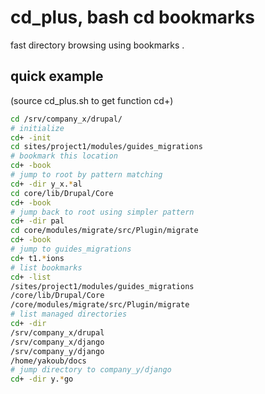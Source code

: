 # cd_plus, bash cd bookmarks
fast directory browsing using bookmarks .

## quick example
(source cd_plus.sh to get function cd+)  
```bash
cd /srv/company_x/drupal/
# initialize
cd+ -init
cd sites/project1/modules/guides_migrations
# bookmark this location
cd+ -book
# jump to root by pattern matching
cd+ -dir y_x.*al
cd core/lib/Drupal/Core
cd+ -book
# jump back to root using simpler pattern
cd+ -dir pal
cd core/modules/migrate/src/Plugin/migrate
cd+ -book
# jump to guides_migrations
cd+ t1.*ions
# list bookmarks
cd+ -list
/sites/project1/modules/guides_migrations
/core/lib/Drupal/Core
/core/modules/migrate/src/Plugin/migrate
# list managed directories
cd+ -dir
/srv/company_x/drupal
/srv/company_x/django
/srv/company_y/django
/home/yakoub/docs
# jump directory to company_y/django
cd+ -dir y.*go
```
